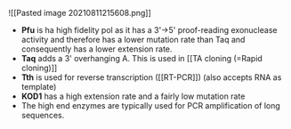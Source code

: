 ![[Pasted image 20210811215608.png]]
   

- __Pfu__ is ha high fidelity pol as it has a 3'->5' proof-reading exonuclease activity and therefore has a lower mutation rate than Taq and consequently has a lower extension rate.
- __Taq__ adds a 3' overhanging A. This is used in [[TA cloning (=Rapid cloning)]]
- __Tth__ is used for reverse transcription ([[RT-PCR]]) (also accepts RNA as template)
- __KOD1__ has a high extension rate and a fairly low mutation rate
- The high end enzymes are typically used for PCR amplification of long sequences.